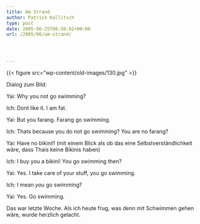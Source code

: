 ```yaml
---
title: Am Strand
author: Patrick Kollitsch
type: post
date: 2005-06-25T06:50:02+00:00
url: /2005/06/am-strand/




---
```

{{< figure src="wp-content/old-images/130.jpg" >}}

Dialog zum Bild:
  
Yai: Why you not go swimming?
  
Ich: Dont like it. I am fat. 
  
Yai: But you farang. Farang go swimming.
  
Ich: Thats because you do not go swimming? You are no farang?
  
Yai: Have no bikini!! (mit einem Blick als ob das eine Selbstverständlichkeit wäre, dass Thais keine Bikinis haben)
  
Ich: I buy you a bikini! You go swimming then?
  
Yai: Yes. I take care of your stuff, you go swimming.
  
Ich: I mean _you_ go swimming?
  
Yai: Yes. Go swimming.

Das war letzte Woche. Als ich heute frug, was denn mit Schwimmen gehen wäre, wurde herzlich gelacht.
